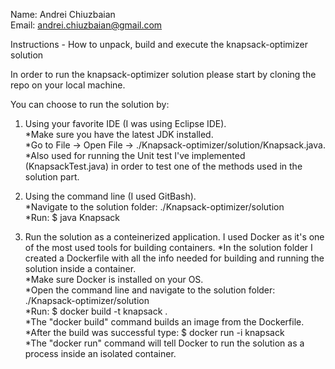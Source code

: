 Name: Andrei Chiuzbaian </br>
Email: andrei.chiuzbaian@gmail.com


Instructions - How to unpack, build and execute the knapsack-optimizer solution </br>

In order to run the knapsack-optimizer solution please start by cloning the repo on your local machine. </br>

You can choose to run the solution by: </br>
1. Using your favorite IDE (I was using Eclipse IDE). </br>
*Make sure you have the latest JDK installed. </br>
*Go to File -> Open File -> ./Knapsack-optimizer/solution/Knapsack.java. </br>
*Also used for running the Unit test I've implemented (KnapsackTest.java) in order to test one of the methods used in the solution part. </br>

2. Using the command line (I used GitBash). </br>
*Navigate to the solution folder: ./Knapsack-optimizer/solution </br>
*Run: $ java Knapsack </br>

3. Run the solution as a conteinerized application. I used Docker as it's one of the most used tools for building containers. 
*In the solution folder I created a Dockerfile with all the info needed for building and running the solution inside a container. </br>
*Make sure Docker is installed on your OS. </br>
*Open the command line and navigate to the solution folder: ./Knapsack-optimizer/solution </br>
*Run: $ docker build -t knapsack . </br>
*The "docker build" command builds an image from the Dockerfile. </br>
*After the build was successful type: $ docker run -i knapsack  </br>
*The "docker run" command will tell Docker to run the solution as a process inside an isolated container. </br>


 
